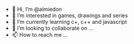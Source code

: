 - 👋 Hi, I’m @almiedon
- 👀 I’m interested in games, drawings and series
- 🌱 I’m currently learning c+, c++ and javascript
- 💞️ I’m looking to collaborate on ...
- 📫 How to reach me ...

<!---
almiedon/almiedon is a ✨ special ✨ repository because its `README.md` (this file) appears on your GitHub profile.
You can click the Preview link to take a look at your changes.
--->

